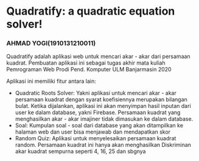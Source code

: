 # Quadratify: a quadratic equation solver!
### AHMAD YOGI(1910131210011)
Quadratify adalah aplikasi web untuk mencari akar - akar dari persamaan kuadrat. Pembuatan aplikasi ini sebagai tugas akhir mata kuliah Pemrograman Web Prodi Pend. Komputer ULM Banjarmasin 2020

Aplikasi ini memiliki fitur antara lain:
- Quadratic Roots Solver: Yakni aplikasi untuk mencari akar - akar persamaan kuadrat dengan syarat koefisiennya merupakan bilangan bulat.
Ketika dijalankan, aplikasi ini akan menyimpan hasil inputan dari user ke dalam database, yakni Firebase.
Persamaan kuadrat yang menghasilkan akar - akar imajiner tidak dimasukan ke dalam database.
- Soal: Kumpulan soal - soal dari database yang akan ditampilkan ke halaman web dan user bisa menjawab dan mendapatkan skor
- Random Quiz: Aplikasi untuk menyelesaikan persamaan kuadrat random.
Persamaan kuadrat ini hanya akan menghasilkan Diskriminan akar kuadrat sempurna seperti 4, 16, 25 dan sbgnya
